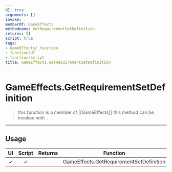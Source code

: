 ```yaml
---
UI: true
arguments: []
invoke: .
memberOf: GameEffects
methodname: GetRequirementSetDefinition
returns: []
script: true
tags:
- GameEffects/_function
- function/UI
- function/script
title: GameEffects.GetRequirementSetDefinition
---
```

# GameEffects.GetRequirementSetDefinition
> this function is a member of [[GameEffects]]
> this method can be invoked with `.`
-----
## Usage
|  UI | Script | Returns | Function | Arguments |
|:---:|:------:|-------:|:--------:|:---------|
|✓|✓||GameEffects.GetRequirementSetDefinition||
